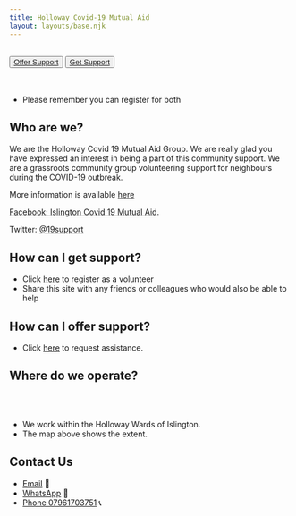 ```yaml
---
title: Holloway Covid-19 Mutual Aid
layout: layouts/base.njk
---
```

<br/>
<div class="button-container">
  <button class="bttn-simple bttn-lg bttn-royal"><a href="/volunteer">Offer Support</a></button>
  <button class="bttn-simple bttn-lg bttn-success"><a href="/support">Get Support</a></button>
</div>

<br/>
<br/>

 - Please remember you can register for both

## Who are we?
  We are the Holloway Covid 19 Mutual Aid Group. We are really glad you have expressed an interest in being a part of this community support.
  We are a grassroots community group volunteering support for neighbours during the COVID-19 outbreak.
  
  More information is available [here](/about)
  
  [Facebook: Islington Covid 19 Mutual Aid](https://m.facebook.com/groups/926599381108201).
  
  Twitter: [@19support](https://twitter.com/19support)

## How can I get support?
  
 - Click [here](/volunteer) to register as a volunteer
 - Share this site with any friends or colleagues who would also be able to help

## How can I offer support?

 - Click [here](/support) to request assistance.

## Where do we operate?

<br/>
<div id="map"></div>
<br/>

- We work within the Holloway Wards of Islington.
- The map above shows the extent.




## Contact Us

 - [Email](mailto:highburymutualaid@gmail.com ) 	📧 
 - [WhatsApp](https://chat.whatsapp.com/JmcTPpTaTWRJGNcAuZNimd) 📲
 - [Phone 07961703751](tel:07961703751) 📞
